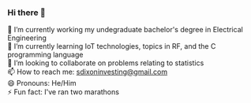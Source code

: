 ### Hi there 👋

🔭 I’m currently working my undegraduate bachelor's degree in Electrical Engineering<br>
🌱 I’m currently learning IoT technologies, topics in RF, and the C programming language<br>
👯 I’m looking to collaborate on problems relating to statistics<br>
📫 How to reach me: sdixoninvesting@gmail.com<br>
😄 Pronouns: He/Him<br>
⚡ Fun fact: I've ran two marathons<br>

<!--
**SamuelDixxon/SamuelDixxon** is a ✨ _special_ ✨ repository because its `README.md` (this file) appears on your GitHub profile.

Here are some ideas to get you started:

- 🔭 I’m currently working on ...
- 🌱 I’m currently learning ...
- 👯 I’m looking to collaborate on ...
- 🤔 I’m looking for help with ...
- 💬 Ask me about ...
- 📫 How to reach me: ...
- 😄 Pronouns: ...
- ⚡ Fun fact: ...
-->
